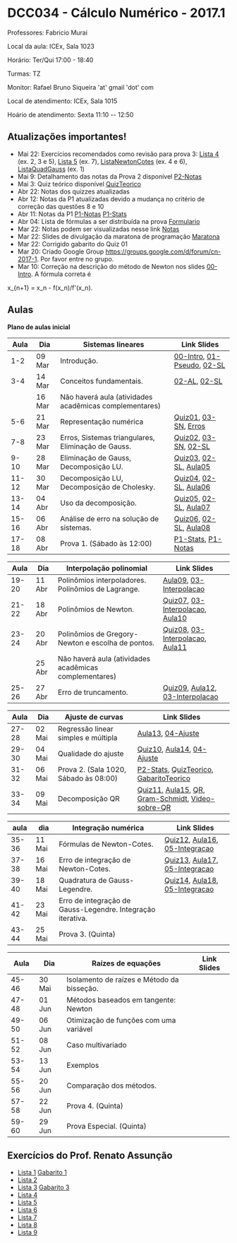 ﻿DCC034 - Cálculo Numérico - 2017.1
==================================

Professores: Fabricio Murai

Local da aula: ICEx, Sala 1023

Horário: Ter/Qui 17:00 - 18:40

Turmas: TZ

Monitor: Rafael Bruno Siqueira 'at' gmail 'dot' com

Local de atendimento: ICEx, Sala 1015

Hoário de atendimento: Sexta 11:10 -- 12:50


Atualizações importantes!
-------------------------
* Mai 22: Exercícios recomendados como revisão para prova 3: [Lista 4] (ex. 2, 3 e 5), [Lista 5] (ex. 7), [ListaNewtonCotes] (ex. 4 e 6), [ListaQuadGauss] (ex. 1)
* Mai 9: Detalhamento das notas da Prova 2 disponível [P2-Notas]
* Mai 3: Quiz teórico disponível [QuizTeorico]
* Abr 22: Notas dos quizzes atualizadas
* Abr 12: Notas da P1 atualizadas devido a mudança no critério de correção das questões 8 e 10
* Abr 11: Notas da P1 [P1-Notas] [P1-Stats]
* Abr 04: Lista de fórmulas a ser distribuída na prova [Formulario]
* Mar 22: Notas podem ser visualizadas nesse link [Notas]
* Mar 22: Slides de divulgação da maratona de programação [Maratona]
* Mar 22: Corrigido gabarito do Quiz 01
* Mar 20: Criado Google Group https://groups.google.com/d/forum/cn-2017-1. Por favor entre no grupo.
* Mar 10: Correção na descrição do método de Newton nos slides [00-Intro]. A fórmula correta é

 x_{n+1} = x_n - f(x_n)/f'(x_n).

Aulas
-----

**Plano de aulas inicial**

|Aula  |  Dia     | Sistemas lineares                                            | Link Slides |
|------|----------|--------------------------------------------------------------|-------------|
|1-2   |  09 Mar  | Introdução.                                                  |[00-Intro], [01-Pseudo], [02-SL]|
|3-4   |  14 Mar  | Conceitos fundamentais.                                      |[02-AL], [02-SL] |
|      |  16 Mar  | Não haverá aula (atividades acadêmicas complementares)       |             |
|5-6   |  21 Mar  | Representação numérica                                       |[Quiz01], [03-SN], [Erros]|
|7-8   |  23 Mar  | Erros, Sistemas triangulares, Eliminação de Gauss.           |[Quiz02], [03-SN], [02-SL]      |
|9-10  |  28 Mar  | Eliminação de Gauss, Decomposição LU.                        |[Quiz03], [02-SL], [Aula05] |
|11-12 |  30 Mar  | Decomposição LU, Decomposição de Cholesky.                   |[Quiz04], [02-SL], [Aula06] |
|13-14 |  04 Abr  | Uso da decomposição.                                         |[Quiz05], [02-SL], [Aula07] |
|15-16 |  06 Abr  | Análise de erro na solução de sistemas.                      |[Quiz06], [02-SL], [Aula08] |
|17-18 |  08 Abr  | Prova 1. (Sábado às 12:00)                                    |[P1-Stats], [P1-Notas] |

|Aula  |  Dia     | Interpolação polinomial                                      | Link Slides |
|------|----------|--------------------------------------------------------------|-------------|
|19-20 |  11 Abr  | Polinômios interpoladores. Polinômios de Lagrange.           |[Aula09], [03-Interpolacao] |
|21-22 |  18 Abr  | Polinômios de Newton.                                        |[Quiz07], [03-Interpolacao], [Aula10] |
|23-24 |  20 Abr  | Polinômios de Gregory-Newton e escolha de pontos.            |[Quiz08], [03-Interpolacao], [Aula11] |
|      |  25 Abr  | Não haverá aula (atividades acadêmicas complementares)       |             |
|25-26 |  27 Abr  | Erro de truncamento.                                         |[Quiz09], [Aula12], [03-Interpolacao] |

|Aula  |  Dia     | Ajuste de curvas                                             | Link Slides |
|------|----------|--------------------------------------------------------------|-------------|
|27-28 |  02 Mai  | Regressão linear simples e múltipla                          |[Aula13], [04-Ajuste]|
|29-30 |  04 Mai  | Qualidade do ajuste                                          |[Quiz10], [Aula14], [04-Ajuste] |
|31-32 |  06 Mai  | Prova 2. (Sala 1020, Sábado às 08:00)                        |[P2-Stats], [QuizTeorico], [GabaritoTeorico] |
|33-34 |  09 Mai  | Decomposição QR                                              |[Quiz11], [Aula15], [QR], [Gram-Schmidt], [Video-sobre-QR] |

|aula  |  dia     | Integração numérica                                          | Link Slides |
|------|----------|--------------------------------------------------------------|-------------|
|35-36 |  11 Mai  | Fórmulas de Newton-Cotes.                                    |[Quiz12], [Aula16], [05-Integracao] |
|37-38 |  16 Mai  | Erro de integração de Newton-Cotes.                          |[Quiz13], [Aula17], [05-Integracao] |
|39-40 |  18 Mai  | Quadratura de Gauss-Legendre.                                |[Quiz14], [Aula18], [05-Integracao] |
|41-42 |  23 Mai  | Erro de integração de Gauss-Legendre. Integração iterativa.  |             |
|43-44 |  25 Mai  | Prova 3. (Quinta)                                            |             |

|Aula  |  Dia     | Raízes de equações                                           | Link Slides |
|------|----------|--------------------------------------------------------------|-------------|
|45-46 |  30 Mai  | Isolamento de raízes e Método da bisseção.                   |             |
|47-48 |  01 Jun  | Métodos baseados em tangente: Newton                         |             |
|49-50 |  06 Jun  | Otimização de funções com uma variável                       |             |
|51-52 |  08 Jun  | Caso multivariado                                            |             |
|53-54 |  13 Jun  | Exemplos                                                     |             |
|55-56 |  20 Jun  | Comparação dos métodos.                                      |             |
|57-58 |  22 Jun  | Prova 4. (Quinta)                                            |             |
|59-60 |  29 Jun  | Prova Especial. (Quinta)                                     |             |


Exercícios do Prof. Renato Assunção
-----------------------------------
 * [Lista 1] [Gabarito 1]
 * [Lista 2]
 * [Lista 3] [Gabarito 3]
 * [Lista 4]
 * [Lista 5]
 * [Lista 6]
 * [Lista 7]
 * [Lista 8]
 * [Lista 9]

[Lista 1]: http://homepages.dcc.ufmg.br/~assuncao/an/Lista01.pdf
[Gabarito 1]: http://homepages.dcc.ufmg.br/~assuncao/an/gabarito_lista_01.pdf
[Lista 2]: http://homepages.dcc.ufmg.br/~assuncao/an/Lista02.pdf
[Lista 3]: http://homepages.dcc.ufmg.br/~assuncao/an/Lista03.pdf
[Gabarito 3]: http://homepages.dcc.ufmg.br/~assuncao/an/gabarito_lista_03.pdf
[Lista 4]: http://homepages.dcc.ufmg.br/~assuncao/an/Lista04.pdf
[Lista 5]: http://homepages.dcc.ufmg.br/~assuncao/an/Lista05.pdf
[Lista 6]: http://homepages.dcc.ufmg.br/~assuncao/an/Exerc06.pdf
[Lista 7]: http://homepages.dcc.ufmg.br/~assuncao/an/Lista07.pdf
[Lista 8]: http://homepages.dcc.ufmg.br/~assuncao/an/Lista08.pdf
[Lista 9]: http://homepages.dcc.ufmg.br/~assuncao/an/Lista09.pdf
[ListaNewtonCotes]: http://paginapessoal.utfpr.edu.br/tatianecazarin/calculo-numerico/listas-de-exercicios/Lista6_integracao.pdf
[ListaQuadGauss]: http://paginapessoal.utfpr.edu.br/yaratadano/2013-02/cc33d-calculo-numerico/listas-de-exercicios/Lista%20de%20Exerci301cios%204%20-%20Quadratura%20Gaussiana.pdf

[00-Intro]: ../../ancn_slides/00tz-Intro.pdf
[01-Pseudo]: ../../ancn_slides/01-Conceitos.pdf
[02-SL]: ../../ancn_slides/02-SistemasLineares.pdf
[03-Interpolacao]: ../../ancn_slides/03-InterpolacaoPolinomial.pdf
[04-Ajuste]: ../../ancn_slides/04-AjusteCurvas.pdf
[05-Integracao]: ../../ancn_slides/05-IntegracaoNumerica.pdf
[QR]: ../../ancn_slides/QRdecomp.pdf
[02-AL]: ../../ancn_slides/A02-RevisaoAL.pdf
[03-SN]: ../../ancn_slides/A03-SistemasNumericos.pdf
[04-SL]: ../../ancn_slides/A04-SistemasLineares.pdf
[Aula05]: ../../ancn_slides/A05-DecomposicaoLU.pdf
[Aula06]: ../../ancn_slides/A06-Cholesky.pdf
[Aula07]: ../../ancn_slides/A07-UsoDecomposicao.pdf
[Aula08]: ../../ancn_slides/A08-Condicionamento.pdf
[Aula09]: ../../ancn_slides/A09-Interpolacao.pdf
[Aula10]: ../../ancn_slides/A10-PolinomioNewton.pdf
[Aula11]: ../../ancn_slides/A11-GregoryNewton.pdf
[Aula12]: ../../ancn_slides/A12-ErroInterpolacao.pdf
[Aula13]: ../../ancn_slides/A13-RegressaoLinear.pdf
[Aula14]: ../../ancn_slides/A14-QualidadeAjuste.pdf
[Aula15]: ../../ancn_slides/A15-QR.pdf
[Aula16]: ../../ancn_slides/A16-NewtonCotes.pdf
[Aula17]: ../../ancn_slides/A17-ErroIntegracao.pdf
[Aula18]: ../../ancn_slides/A18-QuadraturaGauss.pdf
[Erros]: ../../ancn_slides/03-PontoFlutuanteErros.pdf
[QuizTeorico]: ../../ancn_slides/quizz-theory.pdf
[GabaritoTeorico]: ../../ancn_slides/gabarito-theory.pdf
[Quiz01]: ../../ancn_slides/quizz01.pdf
[Quiz02]: ../../ancn_slides/gabarito02.pdf
[Quiz03]: ../../ancn_slides/gabarito03.pdf
[Quiz04]: ../../ancn_slides/gabarito04.pdf
[Quiz05]: ../../ancn_slides/gabarito05.pdf
[Quiz06]: ../../ancn_slides/gabarito06.pdf
[Quiz07]: ../../ancn_slides/gabarito07.pdf
[Quiz08]: ../../ancn_slides/gabarito08.pdf
[Quiz09]: ../../ancn_slides/gabarito09.pdf
[Quiz10]: ../../ancn_slides/gabarito10.pdf
[Quiz11]: ../../ancn_slides/gabarito11.pdf
[Quiz12]: ../../ancn_slides/gabarito12.pdf
[Quiz13]: ../../ancn_slides/gabarito13.pdf
[Quiz14]: ../../ancn_slides/gabarito14.pdf
[Maratona]: ../../ancn_slides/divulgacao-maratona.pdf
[Notas]: https://docs.google.com/spreadsheets/d/1Jj4B5pZUjqkPsDmNNvjAiSXKOOzk_EtbKYVpVCbxLX4/edit?usp=sharing
[Formulario]: http://homepages.dcc.ufmg.br/~lcerf/slides/formulario.pdf
[P1-Stats]: ../../ancn_slides/p1_stats.pdf
[P1-Notas]: ../../ancn_slides/p1_notas_cn.pdf
[P2-Notas]: https://docs.google.com/spreadsheets/d/1Ojr3uzk5OpZrg0Cw1eHa_lS4Gy9OFwzJ8DSS_EMTZD4/edit?usp=sharing
[P2-Stats]: ../../ancn_slides/p2_stats.pdf
[Gram-Schmidt]: http://www.math.ucla.edu/~yanovsky/Teaching/Math151B/handouts/GramSchmidt.pdf
[Video-sobre-QR]: https://www.youtube.com/watch?v=3HS-BRbJOd0
